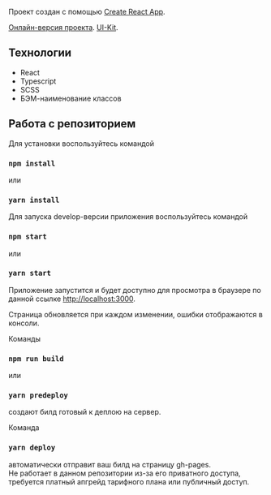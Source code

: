 Проект создан с помощью [Create React App](https://github.com/facebook/create-react-app).

[Онлайн-версия проекта]().
[UI-Kit]().

## Технологии

- React
- Typescript
- SCSS
- БЭМ-наименование классов

## Работа с репозиторием

Для установки воспользуйтесь командой

### `npm install`

или 

### `yarn install`

Для запуска develop-версии приложения воспользуйтесь командой

### `npm start`

или 

### `yarn start`

Приложение запустится и будет доступно для просмотра
 в браузере по данной ссылке [http://localhost:3000](http://localhost:3000).

Страница обновляется при каждом изменении, ошибки отображаются в консоли.

Команды

### `npm run build`

или

### `yarn predeploy`

создают билд готовый к деплою на сервер.

Команда

### `yarn deploy`

автоматически отправит ваш билд на страницу gh-pages.<br>
Не работает в данном репозитории из-за его приватного доступа, требуется платный апгрейд тарифного плана или публичный доступ.
